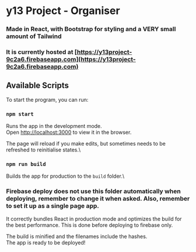 # y13 Project - Organiser

### Made in React, with Bootstrap for styling and a VERY small amount of Tailwind
### It is currently hosted at [https://y13project-9c2a6.firebaseapp.com](https://y13project-9c2a6.firebaseapp.com)



## Available Scripts

To start the program, you can run:

### `npm start`

Runs the app in the development mode.\
Open [http://localhost:3000](http://localhost:3000) to view it in the browser.

The page will reload if you make edits, but sometimes needs to be refreshed to reinitialise states.\


### `npm run build`

Builds the app for production to the `build` folder.\
### **Firebase deploy does not use this folder automatically when deploying, remember to change it when asked. Also, remember to set it up as a single page app.**
It correctly bundles React in production mode and optimizes the build for the best performance.
This is done before deploying to firebase only.

The build is minified and the filenames include the hashes.\
The app is ready to be deployed!
